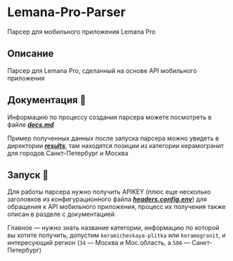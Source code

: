 # Lemana-Pro-Parser
Парсер для мобильного приложения Lemana Pro

## Описание 
Парсер для Lemana Pro, сделанный на основе API мобильного приложения

## Документация 📖
Информацию по процессу создания парсера можете посмотреть в файле **_[docs.md](./docs.md)_**

Пример полученных данных после запуска парсера можно увидеть в директории **_[results](./results)_**, там находятся позиции из категории 
керамогранит для городов Санкт-Петербург и Москва

## Запуск 🚀
Для работы парсера нужно получить APIKEY (плюс еще несколько заголовков из конфигурационного файла 
**_[headers.config.env](./src/headers.config.env)_**) для обращения к API мобильного приложения, процесс их получения 
также описан в разделе с документацией

Главное — нужно знать название категории, информацию по которой вы хотите получить, допустим `keramicheskaya-plitka` или 
`keramogranit`, и интересующий регион (`34` — Москва и Мос.область, а `506` — Санкт-Петербург)